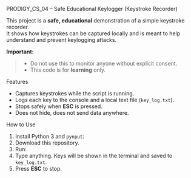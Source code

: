 PRODIGY_CS_04 – Safe Educational Keylogger (Keystroke Recorder)

This project is a **safe, educational** demonstration of a simple keystroke recorder.  
It shows how keystrokes can be captured locally and is meant to help understand and prevent keylogging attacks.

**Important:**  
> - Do not use this to monitor anyone without explicit consent.  
> - This code is for **learning** only.

Features
- Captures keystrokes while the script is running.
- Logs each key to the console and a local text file (`key_log.txt`).
- Stops safely when **ESC** is pressed.
- Does not hide, does not send data anywhere.

How to Use
1. Install Python 3 and `pynput`:
2. Download this repository.
3. Run:
4. Type anything. Keys will be shown in the terminal and saved to `key_log.txt`.
5. Press **ESC** to stop.

